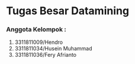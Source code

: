 <h1>Tugas Besar Datamining</h1>
<h3>Anggota Kelompok : </h3>
<ol>
<li>3311811009/Hendro</li>
<li>3311811034/Husein Muhammad</li>
<li>3311811036/Fery Afrianto</li>
</ol>